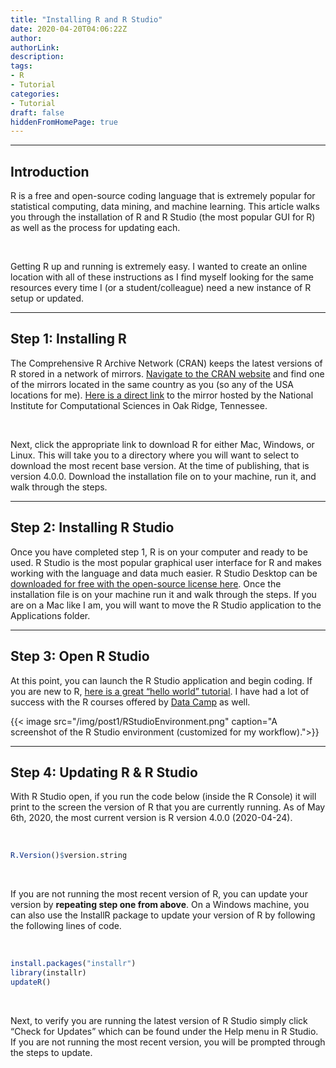 ```yaml
---
title: "Installing R and R Studio"
date: 2020-04-20T04:06:22Z
author:
authorLink:
description:
tags:
- R
- Tutorial
categories:
- Tutorial
draft: false
hiddenFromHomePage: true
---
```


***
## Introduction

R is a free and open-source coding language that is extremely popular for statistical computing, data mining, and machine learning.
This article walks you through the installation of R and R Studio (the most popular GUI for R) as well as the process for updating each.

&nbsp;

Getting R up and running is extremely easy.
I wanted to create an online location with all of these instructions as I find myself looking for the same resources every time I (or a student/colleague) need a new instance of R setup or updated.

***
## Step 1: Installing R

The Comprehensive R Archive Network (CRAN) keeps the latest versions of R stored in a network of mirrors.
[Navigate to the CRAN website](https://cran.r-project.org/mirrors.html) and find one of the mirrors located in the same country as you (so any of the USA locations for me).
[Here is a direct link](https://mirrors.nics.utk.edu/cran/) to the mirror hosted by the National Institute for Computational Sciences in Oak Ridge, Tennessee.

&nbsp;

Next, click the appropriate link to download R for either Mac, Windows, or Linux.
This will take you to a directory where you will want to select to download the most recent base version.
At the time of publishing, that is version 4.0.0.
Download the installation file on to your machine, run it, and walk through the steps.

***
## Step 2: Installing R Studio
Once you have completed step 1, R is on your computer and ready to be used.
R Studio is the most popular graphical user interface for R and makes working with the language and data much easier.
R Studio Desktop can be [downloaded for free with the open-source license here](https://rstudio.com/products/rstudio/download/#download).
Once the installation file is on your machine run it and walk through the steps.
If you are on a Mac like I am, you will want to move the R Studio application to the Applications folder.

***
## Step 3: Open R Studio
At this point, you can launch the R Studio application and begin coding.
If you are new to R, [here is a great “hello world” tutorial](https://www.tutorialspoint.com/r/r_basic_syntax.htm).
I have had a lot of success with the R courses offered by [Data Camp](https://www.datacamp.com/courses/free-introduction-to-r) as well.

{{< image src="/img/post1/RStudioEnvironment.png" caption="A screenshot of the R Studio environment (customized for my workflow).">}}

***
## Step 4: Updating R & R Studio
With R Studio open, if you run the code below (inside the R Console) it will print to the screen the version of R that you are currently running.
As of May 6th, 2020, the most current version is R version 4.0.0 (2020-04-24).

&nbsp;

```R
R.Version()$version.string
```

&nbsp;

If you are not running the most recent version of R, you can update your version by **repeating step one from above**.
On a Windows machine, you can also use the InstallR package to update your version of R by following the following lines of code.

&nbsp;

```R
install.packages("installr")
library(installr)
updateR()
```

&nbsp;

Next, to verify you are running the latest version of R Studio simply click “Check for Updates” which can be found under the Help menu in R Studio.
If you are not running the most recent version, you will be prompted through the steps to update.